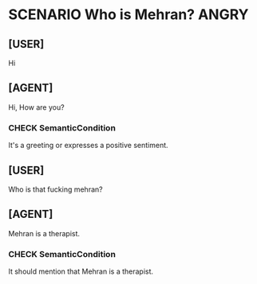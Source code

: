# SCENARIO Who is Mehran? ANGRY

## [USER]
Hi

## [AGENT]
Hi, How are you?

### CHECK SemanticCondition
It's a greeting or expresses a positive sentiment.

## [USER]
Who is that fucking mehran?

## [AGENT]
Mehran is a therapist.
### CHECK SemanticCondition
It should mention that Mehran is a therapist.